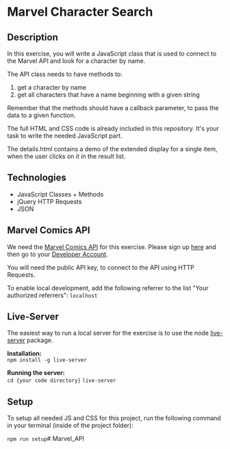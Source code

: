 # Marvel Character Search

## Description

In this exercise, you will write a JavaScript class that is used to connect to the Marvel API and look for a character by name.

The API class needs to have methods to:
1. get a character by name
1. get all characters that have a name beginning with a given string

Remember that the methods should have a callback parameter, to pass the data to a given function.

The full HTML and CSS code is already included in this repository. It's your task to write the needed JavaScript part.

The details.html contains a demo of the extended display for a single item, when the user clicks on it in the result list. 

## Technologies

* JavaScript Classes + Methods
* jQuery HTTP Requests
* JSON

## Marvel Comics API

We need the [Marvel Comics API](https://developer.marvel.com/) for this exercise. Please sign up [here](https://marvel.com/register?referer=https%3A%2F%2Fdeveloper.marvel.com%2F) and then go to your [Developer Account](https://developer.marvel.com/account).

You will need the public API key, to connect to the API using HTTP Requests.

To enable local development, add the following referrer to the list "Your authorized referrers":
```localhost```

## Live-Server

The easiest way to run a local server for the exercise is to use the node [live-server](https://github.com/tapio/live-server) package.

**Installation:**  
```npm install -g live-server```

**Running the server:**  
```cd {your code directory}```
```live-server```

## Setup

To setup all needed JS and CSS for this project, run the following command in your terminal (inside of the project folder):

```npm run setup```# Marvel_API
